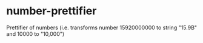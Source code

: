 # number-prettifier
Prettifier of numbers (i.e. transforms number 15920000000 to string "15.9B" and 10000 to "10,000")
